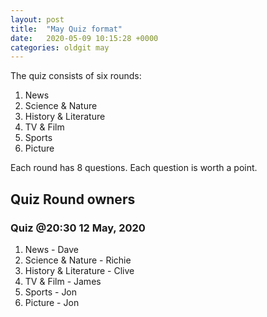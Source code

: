 ```yaml
---
layout: post
title:  "May Quiz format"
date:   2020-05-09 10:15:28 +0000
categories: oldgit may
---
```

The quiz consists of six rounds:

1. News
1. Science & Nature
1. History & Literature
1. TV & Film
1. Sports
1. Picture

Each round has 8 questions. Each question is worth a point.

## Quiz Round owners

### Quiz @20:30 12 May, 2020

1. News - Dave
1. Science & Nature - Richie
1. History & Literature - Clive
1. TV & Film - James
1. Sports - Jon
1. Picture - Jon